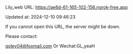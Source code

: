 Lily_web URL: https://ae6d-61-165-102-156.ngrok-free.app

Updated at: 2024-12-10 09:46:23

If you cannot open this URL, the server might be down.

Please contact: 

goley04@foxmail.com Or Wechat:GL_yeaH